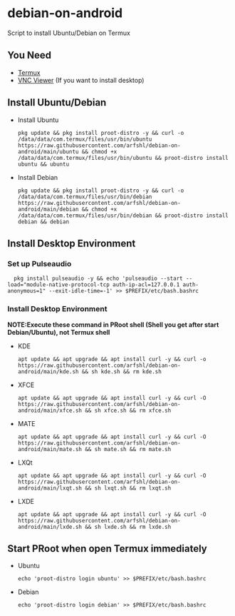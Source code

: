 # debian-on-android
Script to install Ubuntu/Debian on Termux
## You Need
- [Termux](https://f-droid.org/packages/com.termux)
- [VNC Viewer](https://play.google.com/store/apps/details?id=com.realvnc.viewer.android) (If you want to install desktop)
## Install Ubuntu/Debian
- Install Ubuntu

      pkg update && pkg install proot-distro -y && curl -o /data/data/com.termux/files/usr/bin/ubuntu https://raw.githubusercontent.com/arfshl/debian-on-android/main/ubuntu && chmod +x /data/data/com.termux/files/usr/bin/ubuntu && proot-distro install ubuntu && ubuntu

- Install Debian

      pkg update && pkg install proot-distro -y && curl -o /data/data/com.termux/files/usr/bin/debian https://raw.githubusercontent.com/arfshl/debian-on-android/main/debian && chmod +x /data/data/com.termux/files/usr/bin/debian && proot-distro install debian && debian

## Install Desktop Environment
### Set up Pulseaudio

      pkg install pulseaudio -y && echo 'pulseaudio --start --load="module-native-protocol-tcp auth-ip-acl=127.0.0.1 auth-anonymous=1" --exit-idle-time=-1' >> $PREFIX/etc/bash.bashrc

### Install Desktop Environment
**NOTE:Execute these command in PRoot shell (Shell you get after start Debian/Ubuntu), not Termux shell**
- KDE 

      apt update && apt upgrade && apt install curl -y && curl -o https://raw.githubusercontent.com/arfshl/debian-on-android/main/kde.sh && sh kde.sh && rm kde.sh

- XFCE

      apt update && apt upgrade && apt install curl -y && curl -O https://raw.githubusercontent.com/arfshl/debian-on-android/main/xfce.sh && sh xfce.sh && rm xfce.sh

- MATE

      apt update && apt upgrade && apt install curl -y && curl -O https://raw.githubusercontent.com/arfshl/debian-on-android/main/mate.sh && sh mate.sh && rm mate.sh

- LXQt

      apt update && apt upgrade && apt install curl -y && curl -O https://raw.githubusercontent.com/arfshl/debian-on-android/main/lxqt.sh && sh lxqt.sh && rm lxqt.sh

- LXDE

      apt update && apt upgrade && apt install curl -y && curl -O https://raw.githubusercontent.com/arfshl/debian-on-android/main/lxde.sh && sh lxde.sh && rm lxde.sh

## Start PRoot when open Termux immediately
- Ubuntu

      echo 'proot-distro login ubuntu' >> $PREFIX/etc/bash.bashrc

- Debian

      echo 'proot-distro login debian' >> $PREFIX/etc/bash.bashrc



